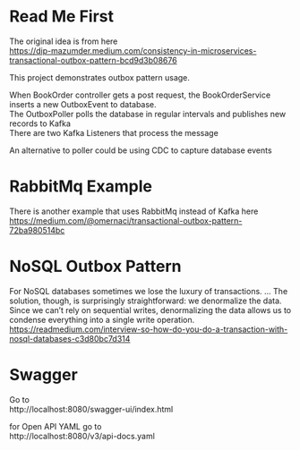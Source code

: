 # Read Me First

The original idea is from here   
https://dip-mazumder.medium.com/consistency-in-microservices-transactional-outbox-pattern-bcd9d3b08676

This project demonstrates outbox pattern usage.

When BookOrder controller gets a post request, the BookOrderService inserts a new OutboxEvent to database.  
The OutboxPoller polls the database in regular intervals and publishes new records to Kafka  
There are two Kafka Listeners that process the message

An alternative to poller could be using CDC to capture database events

# RabbitMq Example

There is another example that uses RabbitMq instead of Kafka here
https://medium.com/@omernaci/transactional-outbox-pattern-72ba980514bc

# NoSQL Outbox Pattern

For NoSQL databases sometimes we lose the luxury of transactions.
...
The solution, though, is surprisingly straightforward: we denormalize the data.
Since we can’t rely on sequential writes, denormalizing the data allows us to condense everything into a single write
operation.
https://readmedium.com/interview-so-how-do-you-do-a-transaction-with-nosql-databases-c3d80bc7d314

# Swagger

Go to  
http://localhost:8080/swagger-ui/index.html

for Open API YAML go to  
http://localhost:8080/v3/api-docs.yaml